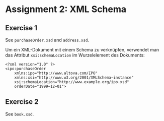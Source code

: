 # Assignment 2: XML Schema

## Exercise 1

See `purchaseOrder.xsd` and `address.xsd`.

Um ein XML-Dokument mit einem Schema zu verknüpfen,
verwendet man das Attribut `xsi:schemaLocation` im Wurzelelement des Dokuments:

    <?xml version="1.0" ?>
    <ipo:purchaseOrder
        xmlns:ipo="http://www.altova.com/IPO"
        xmlns:xsi="http://www.w3.org/2001/XMLSchema−instance"
        xsi:schemaLocation="http://www.example.org/ipo.xsd"
        orderDate="1999−12−01">

## Exercise 2

See `book.xsd`.
